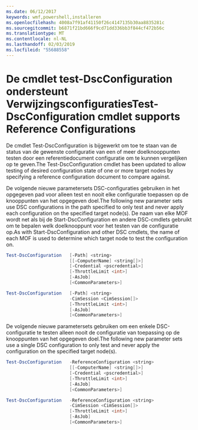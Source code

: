 ```yaml
---
ms.date: 06/12/2017
keywords: wmf,powershell,installeren
ms.openlocfilehash: 4008a7f91af41150f26c4147135b30aa8835281c
ms.sourcegitcommit: b6871f21bd666f9cd71dd336bb3f844cf472b56c
ms.translationtype: MT
ms.contentlocale: nl-NL
ms.lasthandoff: 02/03/2019
ms.locfileid: "55688558"
---
```

# <a name="test-dscconfiguration-cmdlet-supports-reference-configurations"></a><span data-ttu-id="75370-102">De cmdlet test-DscConfiguration ondersteunt Verwijzingsconfiguraties</span><span class="sxs-lookup"><span data-stu-id="75370-102">Test-DscConfiguration cmdlet supports Reference Configurations</span></span>

<span data-ttu-id="75370-103">De cmdlet Test-DscConfiguration is bijgewerkt om toe te staan van de status van de gewenste configuratie van een of meer doelknooppunten testen door een referentiedocument configuratie om te kunnen vergelijken op te geven.</span><span class="sxs-lookup"><span data-stu-id="75370-103">The Test-DscConfiguration cmdlet has been updated to allow testing of desired configuration state of one or more target nodes by specifying a reference configuration document to compare against.</span></span>

<span data-ttu-id="75370-104">De volgende nieuwe parametersets DSC-configuraties gebruiken in het opgegeven pad voor alleen test en nooit elke configuratie toepassen op de knooppunten van het opgegeven doel.</span><span class="sxs-lookup"><span data-stu-id="75370-104">The following new parameter sets use DSC configurations in the path specified to only test and never apply each configuration on the specified target node(s).</span></span> <span data-ttu-id="75370-105">De naam van elke MOF wordt net als bij de Start-DscConfiguration en andere DSC-cmdlets gebruikt om te bepalen welk doelknooppunt voor het testen van de configuratie op.</span><span class="sxs-lookup"><span data-stu-id="75370-105">As with Start-DscConfiguration and other DSC cmdlets, the name of each MOF is used to determine which target node to test the configuration on.</span></span>

```powershell
Test-DscConfiguration   [-Path] <string>
                        [[-ComputerName] <string[]>]
                        [-Credential <pscredential>]
                        [-ThrottleLimit <int>]
                        [-AsJob]
                        [<CommonParameters>]

Test-DscConfiguration   [-Path] <string>
                        -CimSession <CimSession[]>
                        [-ThrottleLimit <int>]
                        [-AsJob]
                        [<CommonParameters>]
```

<span data-ttu-id="75370-106">De volgende nieuwe parametersets gebruiken om een enkele DSC-configuratie te testen alleen nooit de configuratie van toepassing op de knooppunten van het opgegeven doel.</span><span class="sxs-lookup"><span data-stu-id="75370-106">The following new parameter sets use a single DSC configuration to only test and never apply the configuration on the specified target node(s).</span></span>

```powershell
Test-DscConfiguration   -ReferenceConfiguration <string>
                        [[-ComputerName] <string[]>]
                        [-Credential <pscredential>]
                        [-ThrottleLimit <int>]
                        [-AsJob]
                        [<CommonParameters>]

Test-DscConfiguration   -ReferenceConfiguration <string>
                        -CimSession <CimSession[]>
                        [-ThrottleLimit <int>]
                        [-AsJob]
                        [<CommonParameters>]
```
